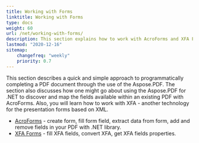 ```yaml
---
title: Working with Forms
linktitle: Working with Forms
type: docs
weight: 60
url: /net/working-with-forms/
description: This section explains how to work with AcroForms and XFA Forms in your PDF documents with Aspose.PDF for .NET.
lastmod: "2020-12-16"
sitemap:
    changefreq: "weekly"
    priority: 0.7
---
```


This section describes a quick and simple approach to programmatically completing a PDF document through the use of the Aspose.PDF. The section also discusses how one might go about using the Aspose.PDF for .NET  to discover and map the fields available within an existing PDF with AcroForms.
Also, you will learn how to work with XFA - another technology for the presentation forms based on XML.

- [AcroForms](/pdf/net/acroforms/) - create form, fill form field, extract data from form, add and remove fields in your PDF with .NET library.
- [XFA Forms](/pdf/net/xfa-forms/) - fill XFA fields, convert XFA, get XFA  fields properties.
